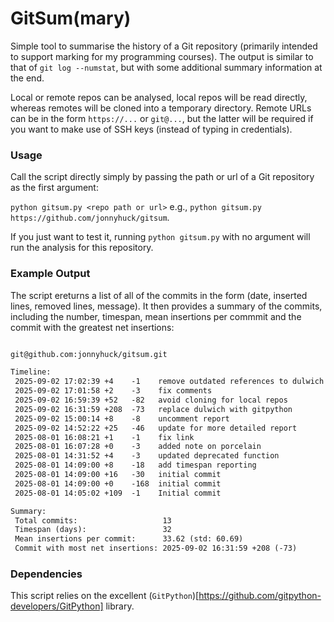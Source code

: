 # GitSum(mary)
Simple tool to summarise the history of a Git repository (primarily intended to support marking for my programming courses). The output is similar to that of `git log --numstat`, but with some additional summary information at the end.

Local or remote repos can be analysed, local repos will be read directly, whereas remotes will be cloned into a temporary directory. Remote URLs can be in the form `https://...` or `git@...`, but the latter will be required if you want to make use of SSH keys (instead of typing in credentials).

### Usage
Call the script directly simply by passing the path or url of a Git repository as the first argument:

`python gitsum.py <repo path or url>` e.g., `python gitsum.py https://github.com/jonnyhuck/gitsum`.

If you just want to test it, running `python gitsum.py` with no argument will run the analysis for this repository.

### Example Output
The script ereturns a list of all of the commits in the form (date, inserted lines, removed lines, message). It then provides a summary of the commits, including the number, timespan, mean insertions per commmit and the commit with the greatest net insertions:

```txt

git@github.com:jonnyhuck/gitsum.git

Timeline:
 2025-09-02 17:02:39 +4    -1    remove outdated references to dulwich
 2025-09-02 17:01:58 +2    -3    fix comments
 2025-09-02 16:59:39 +52   -82   avoid cloning for local repos
 2025-09-02 16:31:59 +208  -73   replace dulwich with gitpython
 2025-09-02 15:00:14 +8    -8    uncomment report
 2025-09-02 14:52:22 +25   -46   update for more detailed report
 2025-08-01 16:08:21 +1    -1    fix link
 2025-08-01 16:07:28 +0    -3    added note on porcelain
 2025-08-01 14:31:52 +4    -3    updated deprecated function
 2025-08-01 14:09:00 +8    -18   add timespan reporting
 2025-08-01 14:09:00 +16   -30   initial commit
 2025-08-01 14:09:00 +0    -168  initial commit
 2025-08-01 14:05:02 +109  -1    Initial commit

Summary:
 Total commits:                   13
 Timespan (days):                 32
 Mean insertions per commit:      33.62 (std: 60.69)
 Commit with most net insertions: 2025-09-02 16:31:59 +208 (-73)
```

### Dependencies
This script relies on the excellent (`GitPython`)[https://github.com/gitpython-developers/GitPython] library.